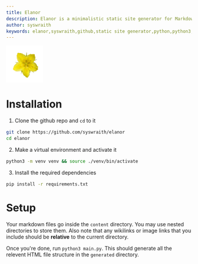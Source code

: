 ```yaml
---
title: Elanor
description: Elanor is a minimalistic static site generator for Markdown files. Written in Python.
author: syswraith
keywords: elanor,syswraith,github,static site generator,python,python3,classless,css,minimal,installation,setup
---
```


![Elanor icon](https://github.com/syswraith/elanor/blob/main/assets/icon.png?raw=true)


# Installation

1. Clone the github repo and `cd` to it
```sh
git clone https://github.com/syswraith/elanor
cd elanor
```

2. Make a virtual environment and activate it
```sh
python3 -m venv venv && source ./venv/bin/activate
```

3. Install the required dependencies
```sh
pip install -r requirements.txt
```


# Setup

Your markdown files go inside the `content` directory. You may use nested directories to store them. 
Also note that any wikilinks or image links that you include should be **relative** to the current directory.

Once you're done, run `python3 main.py`. This should generate all the relevent HTML file structure in the `generated` directory.
